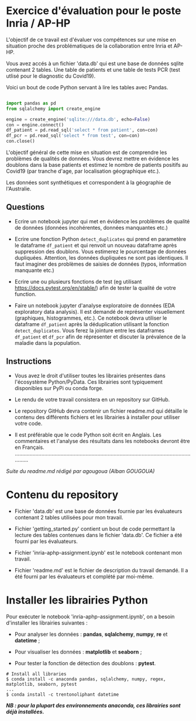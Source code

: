 # Exercice d'évaluation pour le poste Inria / AP-HP

L'objectif de ce travail est d'évaluer vos compétences sur une
mise en situation proche des problématiques de la collaboration
entre Inria et AP-HP.

Vous avez accés à un fichier 'data.db' qui est une base de données
sqlite contenant 2 tables. Une table de patients et une table
de tests PCR (test utlisé pour le diagnostic du Covid19).

Voici un bout de code Python servant à lire les tables avec
Pandas.

```python

import pandas as pd
from sqlalchemy import create_engine

engine = create_engine('sqlite:///data.db', echo=False)
con = engine.connect()
df_patient = pd.read_sql('select * from patient', con=con)
df_pcr = pd.read_sql('select * from test', con=con)
con.close()
```

L'objectif général de cette mise en situation est de comprendre les
problèmes de qualités de données. Vous devrez mettre en évidence les
doublons dans la base patients et estimez le nombre de patients positifs
au Covid19 (par tranche d'age, par localisation géographique etc.).

Les données sont synthétiques et correspondent à la géographie
de l'Australie.

## Questions

- Ecrire un notebook jupyter qui met en évidence les problèmes
de qualité de données (données incohérentes, données manquantes etc.)

- Ecrire une fonction Python `detect_duplicates` qui prend
en parametère le dataframe `df_patient` et qui renvoit
un nouveau dataframe après suppression des doublons. Vous
estimerez le pourcentage de données dupliquées. Attention,
les données dupliquées ne sont pas identiques. Il faut imaginer
des problèmes de saisies de données (typos, information manquante
etc.)

- Ecrire une ou plusieurs fonctions de test (eg utilisant https://docs.pytest.org/en/stable/)
afin de tester la qualité de votre function.

- Faire un notebook jupyter d'analyse exploratoire de données
(EDA exploratory data analysis). Il est demandé de représenter
visuellement (graphiques, histogrammes, etc.). Ce notebook
devra utiliser le dataframe `df_patient` après la déduplication
utilisant la fonction `detect_duplicates`. Vous ferez
la jointure entre les dataframes `df_patient` et `df_pcr`
afin de répresenter et discuter la prévalence de la maladie
dans la population.

## Instructions

- Vous avez le droit d'utiliser toutes les librairies présentes
dans l'écosystème Python/PyData. Ces librairies sont typiquement
disponibles sur PyPi ou conda forge.

- Le rendu de votre travail consistera en un repository sur GitHub.

- Le repository GitHub devra contenir un fichier readme.md qui
détaille le contenu des différents fichiers et les librairies
à installer pour utiliser votre code.

- Il est préférable que le code Python soit écrit en Anglais.
Les commentaires et l'analyse des résultats dans les notebooks
devront être en Français.
................................................................................................................................

*Suite du readme.md rédigé par agougoua (Alban GOUGOUA)*

# Contenu du repository

- Fichier 'data.db' est une base de données fournie par les évaluateurs 
contenant 2 tables utilisées pour mon travail.

- Fichier 'getting_started.py' contient un bout de code permettant 
la lecture des tables contenues dans le fichier 'data.db'. Ce fichier 
a été fourni par les évaluateurs.

- Fichier 'inria-aphp-assignment.ipynb' est le notebook contenant mon 
travail.

- Fichier 'readme.md' est le fichier de description du travail demandé. 
Il a été fourni par les évaluateurs et complété par moi-même.


# Installer les librairies Python

Pour exécuter le notebook 'inria-aphp-assignment.ipynb', on a besoin d'installer les librairies suivantes :

- Pour analyser les données : **pandas**, **sqlalchemy**, **numpy**, **re** et **datetime** ;

- Pour visualiser les données : **matplotlib** et **seaborn** ;

- Pour tester la fonction de détection des doublons : **pytest**.

```shell
# Install all libraries
$ conda install -c anaconda pandas, sqlalchemy, numpy, regex, matplotlib, seaborn, pytest
...
$ conda install -c trentonoliphant datetime
```

***NB : pour la plupart des environnements anaconda, ces librairies sont déjà installées.***
